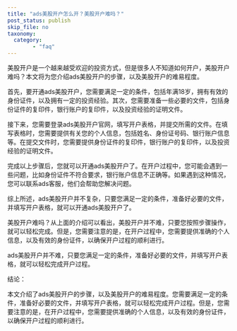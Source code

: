 ```yaml
---
title: "ads美股开户怎么开？美股开户难吗？"
post_status: publish
skip_file: no
taxonomy:
  category:
        - "faq"
---
```


美股开户是一个越来越受欢迎的投资方式，但是很多人不知道如何开户，美股开户难吗？本文将为您介绍ads美股开户的步骤，以及美股开户的难易程度。

首先，要开通ads美股开户，您需要满足一定的条件，包括年满18岁，拥有有效的身份证件，以及拥有一定的投资经验。其次，您需要准备一些必要的文件，包括身份证件的复印件，银行账户的复印件，以及投资经验的证明文件。

接下来，您需要登录ads美股开户官网，填写开户表格，并提交所需的文件。在填写表格时，您需要提供有关您的个人信息，包括姓名、身份证号码、银行账户信息等。在提交文件时，您需要提供身份证件的复印件，银行账户的复印件，以及投资经验的证明文件。

完成以上步骤后，您就可以开通ads美股开户了。在开户过程中，您可能会遇到一些问题，比如身份证件不符合要求，银行账户信息不正确等。如果遇到这种情况，您可以联系ads客服，他们会帮助您解决问题。

综上所述，ads美股开户并不复杂，只要您满足一定的条件，准备好必要的文件，并填写开户表格，就可以开通ads美股开户了。

美股开户难吗？从上面的介绍可以看出，美股开户并不难，只要您按照步骤操作，就可以轻松完成。但是，您需要注意的是，在开户过程中，您需要提供准确的个人信息，以及有效的身份证件，以确保开户过程的顺利进行。

ads美股开户并不难，只要您满足一定的条件，准备好必要的文件，并填写开户表格，就可以轻松完成开户过程。

结论：

本文介绍了ads美股开户的步骤，以及美股开户的难易程度。您需要满足一定的条件，准备好必要的文件，并填写开户表格，就可以轻松完成开户过程。但是，您需要注意的是，在开户过程中，您需要提供准确的个人信息，以及有效的身份证件，以确保开户过程的顺利进行。
